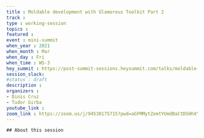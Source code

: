 ```yaml
---
title : Moldable development with Glamorous Toolkit Part 2
track : 
type : working-session
topics :
featured :
event : mini-summit
when_year : 2021
when_month : Mar
when_day : Fri
when_time : WS-3
hey_summit : https://post-summit-sessions.heysummit.com/talks/moldable-development-with-glamorous-toolkit-part-2/
session_slack:
#status : draft
description :
organizers :
- Dinis Cruz
- Tudor Girba
youtube_link :
zoom_link : https://zoom.us/j/94530175715?pwd=aGFMMytZemtYUmdBaCtDSHhXY0o5UT09
---
```

	

	## About this session
